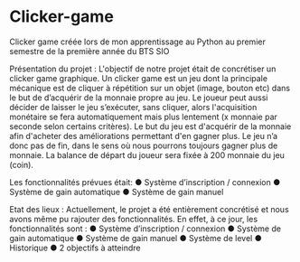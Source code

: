 # Clicker-game
Clicker game créée lors de mon apprentissage au Python au premier semestre de la première année du BTS SIO

Présentation du projet :
  L'objectif de notre projet était de concrétiser un clicker game graphique. Un clicker game est
un jeu dont la principale mécanique est de cliquer à répétition sur un objet (image, bouton etc) dans le
but de d’acquérir de la monnaie propre au jeu. Le joueur peut aussi décider de laisser le jeu s’exécuter,
sans cliquer, alors l'acquisition monétaire se fera automatiquement mais plus lentement (x monnaie
par seconde selon certains critères). Le but du jeu est d'acquérir de la monnaie afin d'acheter des
améliorations permettant d'en gagner plus. Le jeu n’a donc pas de fin, dans le sens où nous pourrons
toujours gagner plus de monnaie.
La balance de départ du joueur sera fixée à 200 monnaie du jeu (coin).

Les fonctionnalités prévues était:
  ● Système d’inscription / connexion
  ● Système de gain automatique
  ● Système de gain manuel


Etat des lieux :
Actuellement, le projet a été entièrement concrétisé et nous avons même pu rajouter des
fonctionnalités. En effet, à ce jour, les fonctionnalités sont :
  ● Système d’inscription / connexion
  ● Système de gain automatique
  ● Système de gain manuel
  ● Système de level
  ● Historique
  ● 2 objectifs à atteindre





